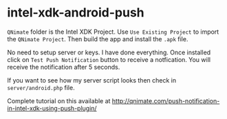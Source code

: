 # intel-xdk-android-push

`QNimate` folder is the Intel XDK Project. Use `Use Existing Project` to import the `QNimate Project`. Then build the app and install the `.apk` file. 

No need to setup server or keys. I have done everything. Once installed click on `Test Push Notification` button to receive a notfication. You will receive the notification after 5 seconds.

If you want to see how my server script looks then check in `server/android.php` file.

Complete tutorial on this available at http://qnimate.com/push-notification-in-intel-xdk-using-push-plugin/
